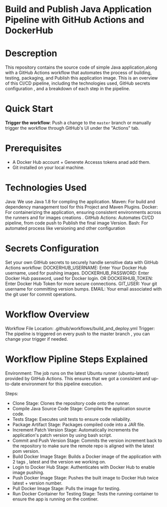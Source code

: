 # Build and Publish Java Application Pipeline with GitHub Actions and DockerHub




# Descreption 
This repository contains the source code of simple Java application,along with a GitHub Actions workflow that automates the process of building, testing, packaging, and Publish  this application image.
This is an overview of this CI/CD pipeline, including the technologies used, GitHub secrets configuration , and a breakdown of each step in the pipeline.


# Quick Start
 **Trigger the workflow**: Push a change to the `master` branch or manually trigger the workflow through GitHub's UI under the "Actions" tab.


# Prerequisites
- A Docker Hub account + Generete Accesss tokens anad add them.
- Git installed on your local machine.


# Technologies Used 
Java: We use Java 1.8 for compling the application.
Maven: For build and dependency management tool for this Project and Maven Plugins.
Docker: For containerizing the application, ensuring consistent environments across the runners and for images creations .
GitHub Actions: Automates CI/CD pipeline, from code push to Publish the final image Version.
Bash: For automated process like versioning and other configuration



# Secrets Configuration
Set your own GitHub secrets to securely handle sensitive data with GitHub Actions workflow:
DOCKERHUB_USERNAME: Enter Your Docker Hub username, used for pushing images.
DOCKERHUB_PASSWORD: Enter Docker Hub password, used for Docker login.
    OR
DOCKERHUB_TOKEN: Enter Docker Hub Token for more secure connections.
GIT_USER: Your git username for committing version bumps.
EMAIL: Your email associated with the git user for commit operations.

# Workflow Overview

Workflow File Location: .github/workflows/build_and_deploy.yml
Trigger: The pipeline is triggered on every push to the master branch , you can change your trigger if needed.

# Workflow Pipline Steps Explained 
Environment: The job runs on the latest Ubuntu runner (ubuntu-latest) provided by GitHub Actions. This ensures that we got a consistent and up-to-date environment for this pipeline execution.

Steps:
- Clone Stage: Clones the repository code onto the runner.
- Compile Java Source Code Stage: Compiles the application source code.
- Tests Stage: Executes unit tests to ensure code reliability.
- Package Artifact Stage: Packages compiled code into a JAR file.
- Increment Patch Version Stage: Automatically increments the application's patch version by using bash script.
- Commit and Push Version Stage: Commits the version increment back to the repository to make sure the remote repo is aligned with the latest pom version.
- Build Docker Image Stage: Builds a Docker image of the application with 2 tags , latest and the version we working on.
- Login to Docker Hub Stage: Authenticates with Docker Hub to enable image pushing.
- Push Docker Image Stage: Pushes the built image to Docker Hub twice latest + version number.
- Pull Docker Image Stage: Pulls the image for testing.
- Run Docker Container for Testing Stage: Tests the running container to ensure the app is running on the continer.


```
